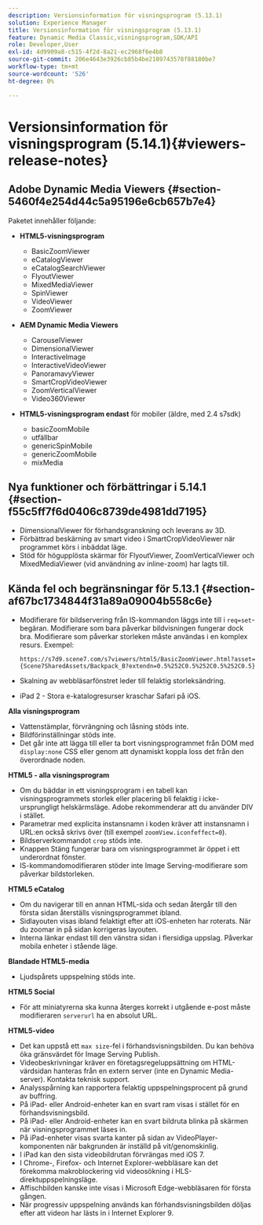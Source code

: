 ```yaml
---
description: Versionsinformation för visningsprogram (5.13.1)
solution: Experience Manager
title: Versionsinformation för visningsprogram (5.13.1)
feature: Dynamic Media Classic,visningsprogram,SDK/API
role: Developer,User
exl-id: 4d9909a8-c515-4f2d-8a21-ec2968f6e4b8
source-git-commit: 206e4643e3926cb85b4be2189743578f88180be7
workflow-type: tm+mt
source-wordcount: '526'
ht-degree: 0%

---
```


# Versionsinformation för visningsprogram (5.14.1){#viewers-release-notes}

## Adobe Dynamic Media Viewers {#section-5460f4e254d44c5a95196e6cb657b7e4}

Paketet innehåller följande:

* **HTML5-visningsprogram**

   * BasicZoomViewer
   * eCatalogViewer
   * eCatalogSearchViewer
   * FlyoutViewer
   * MixedMediaViewer
   * SpinViewer
   * VideoViewer
   * ZoomViewer

* **AEM Dynamic Media Viewers**

   * CarouselViewer
   * DimensionalViewer
   * InteractiveImage
   * InteractiveVideoViewer
   * PanoramavyViewer
   * SmartCropVideoViewer
   * ZoomVerticalViewer
   * Video360Viewer

* **HTML5-visningsprogram endast**  för mobiler (äldre, med 2.4 s7sdk)

   * basicZoomMobile
   * utfällbar
   * genericSpinMobile
   * genericZoomMobile
   * mixMedia

## Nya funktioner och förbättringar i 5.14.1 {#section-f55c5ff7f6d0406c8739de4981dd7195}

* DimensionalViewer för förhandsgranskning och leverans av 3D.
* Förbättrad beskärning av smart video i SmartCropVideoViewer när programmet körs i inbäddat läge.
* Stöd för högupplösta skärmar för FlyoutViewer, ZoomVerticalViewer och MixedMediaViewer (vid användning av inline-zoom) har lagts till.

## Kända fel och begränsningar för 5.13.1 {#section-af67bc1734844f31a89a09004b558c6e}

* Modifierare för bildservering från IS-kommandon läggs inte till i `req=set`-begäran. Modifierare som bara påverkar bildvisningen fungerar dock bra. Modifierare som påverkar storleken måste användas i en komplex resurs. Exempel:

   `https://s7d9.scene7.com/s7viewers/html5/BasicZoomViewer.html?asset= {Scene7SharedAssets/Backpack_B?extendn=0.5%252C0.5%252C0.5%252C0.5}`

* Skalning av webbläsarfönstret leder till felaktig storleksändring.
* iPad 2 - Stora e-katalogresurser kraschar Safari på iOS.

**Alla visningsprogram**

* Vattenstämplar, förvrängning och låsning stöds inte.
* Bildförinställningar stöds inte.
* Det går inte att lägga till eller ta bort visningsprogrammet från DOM med `display:none` CSS eller genom att dynamiskt koppla loss det från den överordnade noden.

**HTML5 - alla visningsprogram**

* Om du bäddar in ett visningsprogram i en tabell kan visningsprogrammets storlek eller placering bli felaktig i icke-ursprungligt helskärmsläge. Adobe rekommenderar att du använder DIV i stället.
* Parametrar med explicita instansnamn i koden kräver att instansnamn i URL:en också skrivs över (till exempel `zoomView.iconfeffect=0`).
* Bildserverkommandot `crop` stöds inte.
* Knappen Stäng fungerar bara om visningsprogrammet är öppet i ett underordnat fönster.
* IS-kommandomodifieraren stöder inte Image Serving-modifierare som påverkar bildstorleken.

**HTML5 eCatalog**

* Om du navigerar till en annan HTML-sida och sedan återgår till den första sidan återställs visningsprogrammet ibland.
* Sidlayouten visas ibland felaktigt efter att iOS-enheten har roterats. När du zoomar in på sidan korrigeras layouten.
* Interna länkar endast till den vänstra sidan i flersidiga uppslag. Påverkar mobila enheter i stående läge.

**Blandade HTML5-media**

* Ljudspårets uppspelning stöds inte.

**HTML5 Social**

* För att miniatyrerna ska kunna återges korrekt i utgående e-post måste modifieraren `serverurl` ha en absolut URL.

**HTML5-video**

* Det kan uppstå ett `max size`-fel i förhandsvisningsbilden. Du kan behöva öka gränsvärdet för Image Serving Publish.
* Videobeskrivningar kräver en företagsregeluppsättning om HTML-värdsidan hanteras från en extern server (inte en Dynamic Media-server). Kontakta teknisk support.
* Analysspårning kan rapportera felaktig uppspelningsprocent på grund av buffring.
* På iPad- eller Android-enheter kan en svart ram visas i stället för en förhandsvisningsbild.
* På iPad- eller Android-enheter kan en svart bildruta blinka på skärmen när visningsprogrammet läses in.
* På iPad-enheter visas svarta kanter på sidan av VideoPlayer-komponenten när bakgrunden är inställd på vit/genomskinlig.
* I iPad kan den sista videobildrutan förvrängas med iOS 7.
* I Chrome-, Firefox- och Internet Explorer-webbläsare kan det förekomma makroblockering vid videosökning i HLS-direktuppspelningsläge.
* Affischbilden kanske inte visas i Microsoft Edge-webbläsaren för första gången.
* När progressiv uppspelning används kan förhandsvisningsbilden döljas efter att videon har lästs in i Internet Explorer 9.
